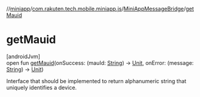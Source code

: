 //[miniapp](../../../index.md)/[com.rakuten.tech.mobile.miniapp.js](../index.md)/[MiniAppMessageBridge](index.md)/[getMauid](get-mauid.md)

# getMauid

[androidJvm]\
open fun [getMauid](get-mauid.md)(onSuccess: (mauId: [String](https://kotlinlang.org/api/latest/jvm/stdlib/kotlin/-string/index.html)) -&gt; [Unit](https://kotlinlang.org/api/latest/jvm/stdlib/kotlin/-unit/index.html), onError: (message: [String](https://kotlinlang.org/api/latest/jvm/stdlib/kotlin/-string/index.html)) -&gt; [Unit](https://kotlinlang.org/api/latest/jvm/stdlib/kotlin/-unit/index.html))

Interface that should be implemented to return alphanumeric string that uniquely identifies a device.

